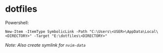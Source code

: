 # dotfiles

Powershell:

```
New-Item -ItemType SymbolicLink -Path "C:\Users\<USER>\AppData\Local\<DIRECTORY>" -Target "E:\dotfiles\<DIRECTORY>"
```

_Note: Also create symlink for `nvim-data`_
